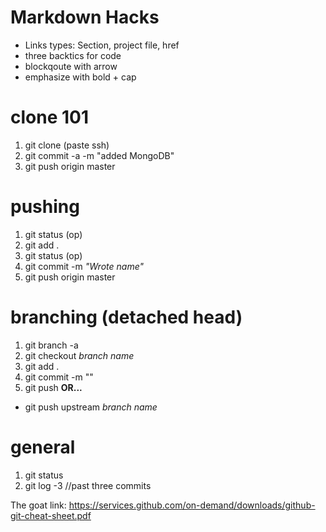# Markdown Hacks
- Links types: Section, project file, href
- three backtics for code
- blockqoute with arrow
- emphasize with bold + cap

# clone 101
1. git clone (paste ssh)
2. git commit -a -m "added MongoDB"
3. git push origin master

# pushing
1. git status (op)
2. git add .
3. git status (op)
4. git commit -m *"Wrote name"*
5. git push origin master

# branching (detached head)
1. git branch -a
2. git checkout *branch name*
3. git add .
4. git commit -m ""
5. git push **OR...**
-  git push upstream *branch name*




# general
1. git status
2. git log -3 //past three commits


The goat link:
https://services.github.com/on-demand/downloads/github-git-cheat-sheet.pdf
